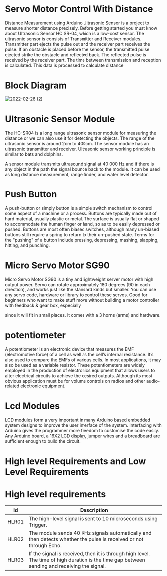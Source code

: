 # Servo Motor Control With Distance

Distance Measurement using Arduino Ultrasonic Sensor is a project to measure shorter distance precisely. 
Before getting started you must know about Ultrasonic Sensor HC SR-04, which is a low-cost sensor. The ultrasonic
 sensor is consists of Transmitter and Receiver modules. Transmitter part ejects the pulse out and the receiver part receives the pulse. 
If an obstacle is placed before the sensor, the transmitted pulse ejected strike the obstacle and reflected back.
 The reflected pulse is received by the receiver part. The time between transmission and reception is calculated. 
This data is processed to calculate distance

# Block Diagram
![2022-02-26 (2)](https://user-images.githubusercontent.com/98897256/155836916-a0587b67-eb00-41ad-adf1-37b6d478c5a2.png)




# Ultrasonic Sensor Module 
The HC-SR04 is a long range ultrasonic sensor module for measuring the distance or we can also use it for detecting the objects. 
The range of the ultrasonic sensor is around 2cm to 400cm. The sensor module has an ultrasonic transmitter and receiver. 
Ultrasonic sensor working principle is similar to bats and dolphins.

A sensor module transmits ultrasound signal at 40 000 Hz and if there is any object in the path the signal bounce back to the module. 
It can be used as long distance measurement, range finder, and water level detector.

# Push Button
A push-button or simply button is a simple switch mechanism to control some aspect of a machine or a process. 
Buttons are typically made out of hard material, usually plastic or metal. The surface is usually flat or shaped to accommodate the 
human finger or hand, so as to be easily depressed or pushed. Buttons are most often biased switches, although many un-biased buttons 
still require a spring to return to their un-pushed state. Terms for the "pushing" of a button include pressing, depressing, mashing, slapping,
hitting, and punching.

# Micro Servo Motor SG90
Micro Servo Motor SG90 is a tiny and lightweight server motor with high output power. Servo can rotate approximately 180 degrees (90 in each direction), and works just like the standard kinds but smaller.
You can use any servo code, hardware or library to control these servos. Good for beginners who want to make stuff move without building a motor controller with feedback & gear box, especially 

since it will fit in small places. It comes with a 3 horns (arms) and hardware.

# potentiometer 
A potentiometer is an electronic device that measures the EMF (electromotive force) of a cell as well as the cell’s internal resistance. It’s also used to compare the EMFs of various cells.
In most applications, it may also be used as a variable resistor. These potentiometers are widely employed in the production of electronics equipment that allows users to alter electrical circuits 
to achieve the desired outputs. Although its most obvious application must be for volume controls on radios and other audio-related electronic equipment.

# Lcd Modules
LCD modules form a very important in many Arduino based embedded system designs to improve the user interface of the system. Interfacing with Arduino gives the programmer more freedom to customise the 
code easily. Any Arduino board, a 16X2 LCD display, jumper wires and a breadboard are sufficient enough to build the circuit.

# High level Requirements and Low Level Requirements 
# High level requirements
| Id    | Description |
| ---   |    ---      |
|  HLR01 |The high-level signal is sent to 10 microseconds using Trigger.|
|  HLR02 |The module sends 40 KHz signals automatically and then detects whether the pulse is received or not through Echo.|
|  HLR03 |If the signal is received, then it is through high level. The time of high duration is the time gap between sending and receiving the signal.|





	
